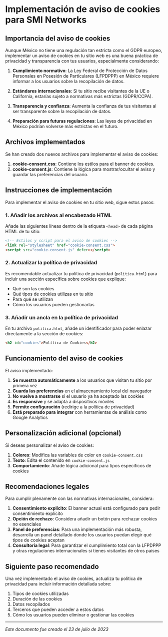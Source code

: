 # Implementación de aviso de cookies para SMI Networks

## Importancia del aviso de cookies

Aunque México no tiene una regulación tan estricta como el GDPR europeo, implementar un aviso de cookies en tu sitio web es una buena práctica de privacidad y transparencia con tus usuarios, especialmente considerando:

1. **Cumplimiento normativo**: La Ley Federal de Protección de Datos Personales en Posesión de Particulares (LFPDPPP) en México requiere informar a los usuarios sobre la recopilación de datos.

2. **Estándares internacionales**: Si tu sitio recibe visitantes de la UE o California, estarías sujeto a normativas más estrictas (GDPR/CCPA).

3. **Transparencia y confianza**: Aumenta la confianza de tus visitantes al ser transparente sobre la recopilación de datos.

4. **Preparación para futuras regulaciones**: Las leyes de privacidad en México podrían volverse más estrictas en el futuro.

## Archivos implementados

Se han creado dos nuevos archivos para implementar el aviso de cookies:

1. **cookie-consent.css**: Contiene los estilos para el banner de cookies.
2. **cookie-consent.js**: Contiene la lógica para mostrar/ocultar el aviso y guardar las preferencias del usuario.

## Instrucciones de implementación

Para implementar el aviso de cookies en tu sitio web, sigue estos pasos:

### 1. Añadir los archivos al encabezado HTML

Añade las siguientes líneas dentro de la etiqueta `<head>` de cada página HTML de tu sitio:

```html
<!-- Estilos y script para el aviso de cookies -->
<link rel="stylesheet" href="cookie-consent.css">
<script src="cookie-consent.js" defer></script>
```

### 2. Actualizar la política de privacidad

Es recomendable actualizar tu política de privacidad (`politica.html`) para incluir una sección específica sobre cookies que explique:

- Qué son las cookies
- Qué tipos de cookies utilizas en tu sitio
- Para qué se utilizan
- Cómo los usuarios pueden gestionarlas

### 3. Añadir un ancla en la política de privacidad

En tu archivo `politica.html`, añade un identificador para poder enlazar directamente a la sección de cookies:

```html
<h2 id="cookies">Política de Cookies</h2>
```

## Funcionamiento del aviso de cookies

El aviso implementado:

1. **Se muestra automáticamente** a los usuarios que visitan tu sitio por primera vez
2. **Guarda las preferencias** en el almacenamiento local del navegador
3. **No vuelve a mostrarse** si el usuario ya ha aceptado las cookies
4. **Es responsive** y se adapta a dispositivos móviles
5. **Permite configuración** (redirige a la política de privacidad)
6. **Está preparado para integrar** con herramientas de análisis como Google Analytics

## Personalización adicional (opcional)

Si deseas personalizar el aviso de cookies:

1. **Colores**: Modifica las variables de color en `cookie-consent.css`
2. **Texto**: Edita el contenido en `cookie-consent.js`
3. **Comportamiento**: Añade lógica adicional para tipos específicos de cookies

## Recomendaciones legales

Para cumplir plenamente con las normativas internacionales, considera:

1. **Consentimiento explícito**: El banner actual está configurado para pedir consentimiento explícito
2. **Opción de rechazo**: Considera añadir un botón para rechazar cookies no esenciales
3. **Panel de preferencias**: Para una implementación más robusta, desarrolla un panel detallado donde los usuarios puedan elegir qué tipos de cookies aceptan
4. **Consultoría legal**: Para garantizar el cumplimiento total con la LFPDPPP y otras regulaciones internacionales si tienes visitantes de otros países

## Siguiente paso recomendado

Una vez implementado el aviso de cookies, actualiza tu política de privacidad para incluir información detallada sobre:

1. Tipos de cookies utilizadas
2. Duración de las cookies
3. Datos recopilados
4. Terceros que pueden acceder a estos datos
5. Cómo los usuarios pueden eliminar o gestionar las cookies

---

*Este documento fue creado el 23 de julio de 2023*
